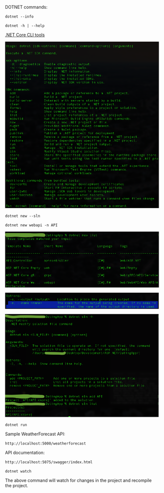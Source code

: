 DOTNET commands:

```
dotnet --info
```

```
dotnet -h | --help
```

[.NET Core CLI tools](https://learn.microsoft.com/en-us/dotnet/core/tools/#cli-commands)

![list-of-command](/img/list-of-commands.png)

```
dotnet new --sln
```

```
dotnet new webapi -n API
```

![List all possible projects](/img/list-type-of-possible-projects.png)

![Name tag](/img/name.png)

![Add project to solution](/img/add-project.png)

```
dotnet run
```

Sample WeatherForecast API:

```
http://localhost:5000/weatherforecast
```

API documentation:

```
http://localhost:5075/swagger/index.html
```

```
dotnet watch
```

The above command will watch for changes in the project and recompile the project.
